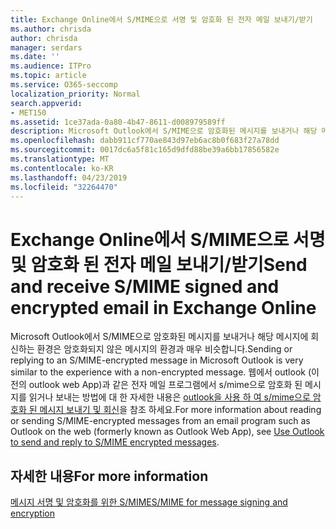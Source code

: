 ```yaml
---
title: Exchange Online에서 S/MIME으로 서명 및 암호화 된 전자 메일 보내기/받기
ms.author: chrisda
author: chrisda
manager: serdars
ms.date: ''
ms.audience: ITPro
ms.topic: article
ms.service: O365-seccomp
localization_priority: Normal
search.appverid:
- MET150
ms.assetid: 1ce37ada-0a80-4b47-8611-d008979589ff
description: Microsoft Outlook에서 S/MIME으로 암호화된 메시지를 보내거나 해당 메시지에 회신하는 환경은 암호화되지 않은 메시지의 환경과 매우 비슷합니다.
ms.openlocfilehash: dabb911cf770ae843d97eb6ac8b0f683f27a78dd
ms.sourcegitcommit: 0017dc6a5f81c165d9dfd88be39a6bb17856582e
ms.translationtype: MT
ms.contentlocale: ko-KR
ms.lasthandoff: 04/23/2019
ms.locfileid: "32264470"
---
```

# <a name="send-and-receive-smime-signed-and-encrypted-email-in-exchange-online"></a><span data-ttu-id="75893-103">Exchange Online에서 S/MIME으로 서명 및 암호화 된 전자 메일 보내기/받기</span><span class="sxs-lookup"><span data-stu-id="75893-103">Send and receive S/MIME signed and encrypted email in Exchange Online</span></span>

<span data-ttu-id="75893-104">Microsoft Outlook에서 S/MIME으로 암호화된 메시지를 보내거나 해당 메시지에 회신하는 환경은 암호화되지 않은 메시지의 환경과 매우 비슷합니다.</span><span class="sxs-lookup"><span data-stu-id="75893-104">Sending or replying to an S/MIME-encrypted message in Microsoft Outlook is very similar to the experience with a non-encrypted message.</span></span> <span data-ttu-id="75893-105">웹에서 outlook (이전의 outlook web App)과 같은 전자 메일 프로그램에서 s/mime으로 암호화 된 메시지를 읽거나 보내는 방법에 대 한 자세한 내용은 [outlook을 사용 하 여 s/mime으로 암호화 된 메시지 보내기 및 회신](https://go.microsoft.com/fwlink/p/?LinkId=392520)을 참조 하세요.</span><span class="sxs-lookup"><span data-stu-id="75893-105">For more information about reading or sending S/MIME-encrypted messages from an email program such as Outlook on the web (formerly known as Outlook Web App), see [Use Outlook to send and reply to S/MIME encrypted messages](https://go.microsoft.com/fwlink/p/?LinkId=392520).</span></span>

## <a name="for-more-information"></a><span data-ttu-id="75893-106">자세한 내용</span><span class="sxs-lookup"><span data-stu-id="75893-106">For more information</span></span>

[<span data-ttu-id="75893-107">메시지 서명 및 암호화를 위한 S/MIME</span><span class="sxs-lookup"><span data-stu-id="75893-107">S/MIME for message signing and encryption</span></span>](s-mime-for-message-signing-and-encryption.md)
